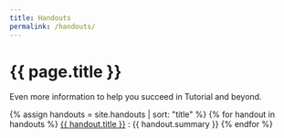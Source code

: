 ```yaml
---
title: Handouts
permalink: /handouts/
---
```

# {{ page.title }}

Even more information to help you succeed in Tutorial and beyond.

{% assign handouts = site.handouts | sort: "title" %}
{% for handout in handouts %}
<a href="..{{ handout.url }}">{{ handout.title }}</a>
  : {{ handout.summary }}
{% endfor %}

